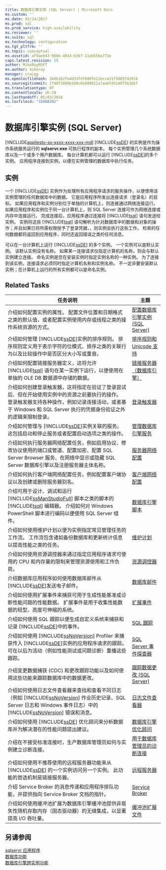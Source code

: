 ```yaml
---
title: 数据库引擎实例 (SQL Server) | Microsoft Docs
ms.custom: ''
ms.date: 03/14/2017
ms.prod: sql
ms.prod_service: high-availability
ms.reviewer: ''
ms.suite: sql
ms.technology: configuration
ms.tgt_pltfrm: ''
ms.topic: conceptual
ms.assetid: af9ae643-9866-4014-b36f-11ab556a773e
caps.latest.revision: 15
author: MikeRayMSFT
ms.author: mikeray
manager: craigg
ms.openlocfilehash: 34db3b2fe4d33fd7680fe22ecca31f5885742916
ms.sourcegitcommit: 1740f3090b168c0e809611a7aa6fd514075616bf
ms.translationtype: HT
ms.contentlocale: zh-CN
ms.lasthandoff: 05/03/2018
ms.locfileid: "32868202"
---
```

# <a name="database-engine-instances-sql-server"></a>数据库引擎实例 (SQL Server)
[!INCLUDE[appliesto-ss-xxxx-xxxx-xxx-md](../../includes/appliesto-ss-xxxx-xxxx-xxx-md.md)]
  [!INCLUDE[ssDE](../../includes/ssde-md.md)] 的实例是作为操作系统服务运行的 **sqlservr.exe** 可执行程序的副本。 每个实例管理几个系统数据库以及一个或多个用户数据库。 每台计算机都可以运行 [!INCLUDE[ssDE](../../includes/ssde-md.md)]的多个实例。 应用程序连接到实例，以便在实例管理的数据库中执行任务。  
  
## <a name="instances"></a>实例  
 一个 [!INCLUDE[ssDE](../../includes/ssde-md.md)] 实例作为处理所有应用程序请求的服务操作，以便使用该实例管理的任何数据库中的数据。 它是应用程序所发出连接请求（登录名）的目标。 如果应用程序和实例分别位于单独的计算机上，则连接通过网络连接运行。 如果应用程序和实例位于同一台计算机上，则 SQL Server 连接可作为网络连接或内存中连接运行。 完成连接后，应用程序通过连接将 [!INCLUDE[tsql](../../includes/tsql-md.md)] 语句发送给实例。 实例将这些 [!INCLUDE[tsql](../../includes/tsql-md.md)] 语句解析为针对数据库中的数据和对象的操作；并且如果已将所需权限授予了登录凭据，，则实例会执行这些工作。 检索的任何数据都将返回到应用程序，同时还返回错误之类的任何消息。  
  
 可以在一台计算机上运行 [!INCLUDE[ssDE](../../includes/ssde-md.md)] 的多个实例。 一个实例可以是默认实例。 该默认实例没有名称。 如果某一连接请求仅指定计算机的名称，则会与默认实例建立连接。 命名实例是您在安装实例时指定实例名称的一种实例。 为了连接到该实例，连接请求必须同时指定计算机名称和实例名称。 不一定非要安装默认实例；在计算机上运行的所有实例都可以是命名实例。  
  
## <a name="related-tasks"></a>Related Tasks  
  
|任务说明|主题|  
|----------------------|-----------|  
|介绍如何配置实例的属性。 配置文件位置和日期格式之类的默认值，或者配置实例使用内存或线程之类的操作系统资源的方式。|[配置数据库引擎实例 (SQL Server)](../../database-engine/configure-windows/configure-database-engine-instances-sql-server.md)|  
|介绍如何管理 [!INCLUDE[ssDE](../../includes/ssde-md.md)]实例的排序规则。 排序规则定义用于表示字符的位模式、排序之类的关联行为以及比较操作中是否区分大小写或重音。|[排序规则和 Unicode 支持](../../relational-databases/collations/collation-and-unicode-support.md)|  
|介绍如何配置链接服务器定义，这将允许 [!INCLUDE[tsql](../../includes/tsql-md.md)] 语句在某一实例下运行，以便使用在单独的 OLE DB 数据源中存储的数据。|[链接服务器（数据库引擎）](../../relational-databases/linked-servers/linked-servers-database-engine.md)|  
|介绍如何创建登录触发器，这将指定在验证了登录尝试后、但在开始使用实例中的资源之前要执行的操作。 登录触发器支持各种操作，例如记录连接活动，或者基于 Windows 和 SQL Server 执行的凭据身份验证之外的逻辑来限制登录。|[登录触发器](../../relational-databases/triggers/logon-triggers.md)|  
|介绍如何管理与 [!INCLUDE[ssDE](../../includes/ssde-md.md)]实例关联的服务。 这包括启动和停止服务或者配置启动选项之类的操作。|[管理数据库引擎服务](../../database-engine/configure-windows/manage-the-database-engine-services.md)|  
|介绍如何执行服务器网络配置任务，例如启用协议、修改协议使用的端口或管道、配置加密、配置 SQL Server Browser 服务、在网络中显示或隐藏 SQL Server 数据库引擎以及注册服务器主体名称。|[服务器网络配置](../../database-engine/configure-windows/server-network-configuration.md)|  
|介绍如何执行客户端网络配置任务，例如配置客户端协议以及创建或删除服务器别名。|[客户端网络配置](../../database-engine/configure-windows/client-network-configuration.md)|  
|介绍可用于设计、调试和运行 [!INCLUDE[ssManStudioFull](../../includes/ssmanstudiofull-md.md)] 脚本之类的脚本的 [!INCLUDE[tsql](../../includes/tsql-md.md)] 编辑器。 介绍如何对 Windows PowerShell 脚本进行编码以便使用 SQL Server 组件。|[数据库引擎脚本](../../relational-databases/scripting/database-engine-scripting.md)|  
|介绍如何使用维护计划以便为实例指定常见管理任务的工作流。 工作流包含诸如备份数据库和更新统计信息以提高性能之类的任务。|[维护计划](../../relational-databases/maintenance-plans/maintenance-plans.md)|  
|介绍如何使用资源调控器来通过指定应用程序请求可使用的 CPU 和内存量的限制来管理资源使用和工作负荷。|[资源调控器](../../relational-databases/resource-governor/resource-governor.md)|  
|介绍数据库应用程序如何使用数据库邮件从 [!INCLUDE[ssDE](../../includes/ssde-md.md)]发送电子邮件。|[数据库邮件](../../relational-databases/database-mail/database-mail.md)|  
|介绍如何使用扩展事件来捕获可用于生成性能基准或诊断性能问题的性能数据。 扩展事件是用于收集性能数据的轻型、高度可伸缩的系统。|[扩展事件](../../relational-databases/extended-events/extended-events.md)|  
|介绍如何使用 SQL 跟踪以便生成自定义系统来捕获和记录 [!INCLUDE[ssDE](../../includes/ssde-md.md)]中的事件。|[SQL 跟踪](../../relational-databases/sql-trace/sql-trace.md)|  
|介绍如何使用 [!INCLUDE[ssNoVersion](../../includes/ssnoversion-md.md)] Profiler 来捕获传入 [!INCLUDE[ssDE](../../includes/ssde-md.md)]实例的应用程序请求的跟踪。 可在以后为活动（例如性能测试或问题诊断）重播这些跟踪。|[SQL Server 事件探查器](../../tools/sql-server-profiler/sql-server-profiler.md)|  
|介绍变更数据捕获 (CDC) 和更改跟踪功能以及如何使用这些功能来跟踪数据库中的数据更改。|[跟踪数据更改 (SQL Server)](../../relational-databases/track-changes/track-data-changes-sql-server.md)|  
|介绍如何使用日志文件查看器来查找和查看不同日志（例如 [!INCLUDE[ssNoVersion](../../includes/ssnoversion-md.md)] 作业历史记录、SQL Server 日志和 Windows 事件日志）中的 [!INCLUDE[ssNoVersion](../../includes/ssnoversion-md.md)] 错误和消息。|[日志文件查看器](../../relational-databases/logs/log-file-viewer.md)|  
|介绍如何使用 [!INCLUDE[ssDE](../../includes/ssde-md.md)] 优化顾问来分析数据库并为解决潜在的性能问题提出建议。|[数据库引擎优化顾问](../../relational-databases/performance/database-engine-tuning-advisor.md)|  
|介绍在不接受标准连接时，生产数据库管理员如何与实例建立诊断连接。|[用于数据库管理员的诊断连接](../../database-engine/configure-windows/diagnostic-connection-for-database-administrators.md)|  
|介绍如何使用不推荐使用的远程服务器功能来从 [!INCLUDE[ssDE](../../includes/ssde-md.md)] 的一个实例访问另一个实例。 此功能的首选机制是链接服务器。|[远程服务器](../../database-engine/configure-windows/remote-servers.md)|  
|介绍 Service Broker 的消息传递和应用程序排队功能，并提供指向 Service Broker 文档的指针。|[Service Broker](../../database-engine/configure-windows/sql-server-service-broker.md)|  
|介绍如何使用缓冲池扩展为数据库引擎缓冲池提供非易失性随机存取内存（固态驱动器）的无缝集成，以显著提高 I/O 吞吐量。|[缓冲池扩展文件](../../database-engine/configure-windows/buffer-pool-extension.md)|  
  
## <a name="see-also"></a>另请参阅  
 [sqlservr 应用程序](../../tools/sqlservr-application.md)   
 [数据库功能](../../relational-databases/database-features.md)   
 [数据库引擎跨实例功能](../../relational-databases/database-engine-cross-instance-features.md)  
  
  
